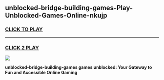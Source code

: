 
## unblocked-bridge-building-games-Play-Unblocked-Games-Online-nkujp
<h3>
<a href="https://premium76.site?title=unblocked-bridge-building-games&ref=24A">CLICK TO PLAY</a></h3>
<hr>

<h3>
<a href="https://premium76.site?title=unblocked-bridge-building-games&ref=24A">CLICK 2 PLAY</a>
  
</h3>

<a href="https://premium76.site?title=unblocked-bridge-building-games&ref=24A"><img src="https://clearcache.store/games.png"></a>


**unblocked-bridge-building-games games unblocked: Your Gateway to Fun and Accessible Online Gaming**

